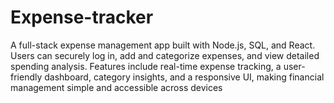 # Expense-tracker
A full-stack expense management app built with Node.js, SQL, and React. Users can securely log in, add and categorize expenses, and view detailed spending analysis. Features include real-time expense tracking, a user-friendly dashboard, category insights, and a responsive UI, making financial management simple and accessible across devices
